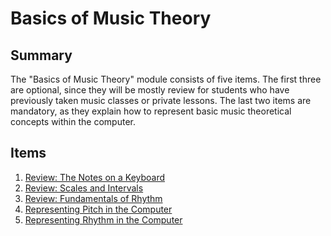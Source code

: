 # Basics of Music Theory

## Summary

The "Basics of Music Theory" module consists of five items.  The first three
are optional, since they will be mostly review for students who have previously
taken music classes or private lessons.  The last two items are mandatory, as
they explain how to represent basic music theoretical concepts within the
computer.


## Items

1. [Review: The Notes on a Keyboard](1.the-notes-on-a-keyboard.html)
2. [Review: Scales and Intervals](2.scales-and-intervals.html)
3. [Review: Fundamentals of Rhythm](3.fundamentals-of-rhythm.html)
4. [Representing Pitch in the Computer](4.representing-pitch.html)
5. [Representing Rhythm in the Computer](5.representing-rhythm.html)
